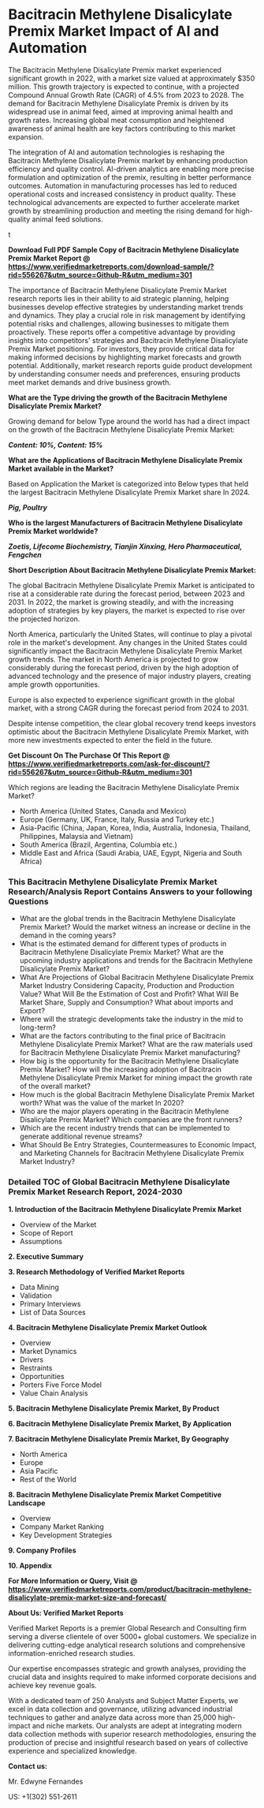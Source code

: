 <meta name="title" content="Global Bacitracin Methylene Disalicylate Premix Market Impact of AI and Automation"><meta name="description" content="The Bacitracin Methylene Disalicylate Premix market experienced significant growth in 2022, with a market size valued at approximately $350 million. This growth trajec"><meta name="title" content="Bacitracin Methylene Disalicylate Premix Market Size, Share, Scope, Trends, Growth, Opportunities, Analysis, Forecast"><h1>Bacitracin Methylene Disalicylate Premix Market Impact of AI and Automation</h1><p>The Bacitracin Methylene Disalicylate Premix market experienced significant growth in 2022, with a market size valued at approximately $350 million. This growth trajectory is expected to continue, with a projected Compound Annual Growth Rate (CAGR) of 4.5% from 2023 to 2028. The demand for Bacitracin Methylene Disalicylate Premix is driven by its widespread use in animal feed, aimed at improving animal health and growth rates. Increasing global meat consumption and heightened awareness of animal health are key factors contributing to this market expansion.</p><p>The integration of AI and automation technologies is reshaping the Bacitracin Methylene Disalicylate Premix market by enhancing production efficiency and quality control. AI-driven analytics are enabling more precise formulation and optimization of the premix, resulting in better performance outcomes. Automation in manufacturing processes has led to reduced operational costs and increased consistency in product quality. These technological advancements are expected to further accelerate market growth by streamlining production and meeting the rising demand for high-quality animal feed solutions.</p>t</p><p id="" class=""><strong>Download Full PDF Sample Copy of Bacitracin Methylene Disalicylate Premix Market Report @ <a href="https://www.verifiedmarketreports.com/download-sample/?rid=556267&utm_source=Github-R&utm_medium=301" target="_blank">https://www.verifiedmarketreports.com/download-sample/?rid=556267&utm_source=Github-R&utm_medium=301</a></strong></p><p>The importance of&nbsp;Bacitracin Methylene Disalicylate Premix Market research reports lies in their ability to aid strategic planning, helping businesses develop effective strategies by understanding market trends and dynamics. They play a crucial role in risk management by identifying potential risks and challenges, allowing businesses to mitigate them proactively. These reports offer a competitive advantage by providing insights into competitors' strategies and Bacitracin Methylene Disalicylate Premix Market positioning. For investors, they provide critical data for making informed decisions by highlighting market forecasts and growth potential. Additionally, market research reports guide product development by understanding consumer needs and preferences, ensuring products meet market demands and drive business growth.</p><p><strong>What are the&nbsp;Type driving the growth of the Bacitracin Methylene Disalicylate Premix Market?</strong></p><p id="" class="">Growing demand for below Type around the world has had a direct impact on the growth of the Bacitracin Methylene Disalicylate Premix Market:</p><em><strong>Content: 10%, Content: 15%</strong></em></p><strong>What are the&nbsp;Applications&nbsp;of Bacitracin Methylene Disalicylate Premix Market available in the Market?</strong></p><p id="" class="">Based on Application the Market is categorized into Below types that held the largest Bacitracin Methylene Disalicylate Premix Market share In 2024.</p><em><strong>Pig, Poultry</strong></em></p><strong>Who is the largest Manufacturers of Bacitracin Methylene Disalicylate Premix Market worldwide?</strong></p><p><em><strong>Zoetis, Lifecome Biochemistry, Tianjin Xinxing, Hero Pharmaceutical, Fengchen</strong></em></p><p id="" class=""><strong>Short Description About Bacitracin Methylene Disalicylate Premix Market:</strong></p><p>The global Bacitracin Methylene Disalicylate Premix Market is anticipated to rise at a considerable rate during the forecast period, between 2023 and 2031. In 2022, the market is growing steadily, and with the increasing adoption of strategies by key players, the market is expected to rise over the projected horizon.</p><p>North America, particularly the United States, will continue to play a pivotal role in the market's development. Any changes in the United States could significantly impact the Bacitracin Methylene Disalicylate Premix Market growth trends. The market in North America is projected to grow considerably during the forecast period, driven by the high adoption of advanced technology and the presence of major industry players, creating ample growth opportunities.</p><p>Europe is also expected to experience significant growth in the global market, with a strong CAGR during the forecast period from 2024 to 2031.</p><p>Despite intense competition, the clear global recovery trend keeps investors optimistic about the Bacitracin Methylene Disalicylate Premix Market, with more new investments expected to enter the field in the future.</p><p id="" class=""><strong>Get Discount On The Purchase Of This Report @ <a href="https://www.verifiedmarketreports.com/ask-for-discount/?rid=556267&utm_source=Github-R&utm_medium=301" target="_blank">https://www.verifiedmarketreports.com/ask-for-discount/?rid=556267&utm_source=Github-R&utm_medium=301</a></strong></p>Which regions are leading the Bacitracin Methylene Disalicylate Premix Market?</p><ul><li>North America (United States, Canada and Mexico)</li><li>Europe (Germany, UK, France, Italy, Russia and Turkey etc.)</li><li>Asia-Pacific (China, Japan, Korea, India, Australia, Indonesia, Thailand, Philippines, Malaysia and Vietnam)</li><li>South America (Brazil, Argentina, Columbia etc.)</li><li>Middle East and Africa (Saudi Arabia, UAE, Egypt, Nigeria and South Africa)</li></ul><h3 id="" class="">This Bacitracin Methylene Disalicylate Premix Market Research/Analysis Report Contains Answers to your following Questions</h3><ul><li>What are the global trends in the Bacitracin Methylene Disalicylate Premix Market? Would the market witness an increase or decline in the demand in the coming years?</li><li>What is the estimated demand for different types of products in Bacitracin Methylene Disalicylate Premix Market? What are the upcoming industry applications and trends for the Bacitracin Methylene Disalicylate Premix Market?</li><li>What Are Projections of Global Bacitracin Methylene Disalicylate Premix Market Industry Considering Capacity, Production and Production Value? What Will Be the Estimation of Cost and Profit? What Will Be Market Share, Supply and Consumption? What about imports and Export?</li><li>Where will the strategic developments take the industry in the mid to long-term?</li><li>What are the factors contributing to the final price of Bacitracin Methylene Disalicylate Premix Market? What are the raw materials used for Bacitracin Methylene Disalicylate Premix Market manufacturing?</li><li>How big is the opportunity for the Bacitracin Methylene Disalicylate Premix Market? How will the increasing adoption of Bacitracin Methylene Disalicylate Premix Market for mining impact the growth rate of the overall market?</li><li>How much is the global Bacitracin Methylene Disalicylate Premix Market worth? What was the value of the market In 2020?</li><li>Who are the major players operating in the Bacitracin Methylene Disalicylate Premix Market? Which companies are the front runners?</li><li>Which are the recent industry trends that can be implemented to generate additional revenue streams?</li><li>What Should Be Entry Strategies, Countermeasures to Economic Impact, and Marketing Channels for Bacitracin Methylene Disalicylate Premix Market Industry?</li></ul><h3 id="" class="">Detailed TOC of Global Bacitracin Methylene Disalicylate Premix Market Research Report, 2024-2030</h3><p id="" class=""><strong>1. Introduction of the Bacitracin Methylene Disalicylate Premix Market</strong></p><ul><li>Overview of the Market</li><li>Scope of Report</li><li>Assumptions</li></ul><p id="" class=""><strong>2. Executive Summary</strong></p><p id="" class=""><strong>3. Research Methodology of Verified Market Reports</strong></p><ul><li>Data Mining</li><li>Validation</li><li>Primary Interviews</li><li>List of Data Sources</li></ul><p id="" class=""><strong>4. Bacitracin Methylene Disalicylate Premix Market Outlook</strong></p><ul><li>Overview</li><li>Market Dynamics</li><li>Drivers</li><li>Restraints</li><li>Opportunities</li><li>Porters Five Force Model</li><li>Value Chain Analysis</li></ul><p id="" class=""><strong>5. Bacitracin Methylene Disalicylate Premix Market, By Product</strong></p><p id="" class=""><strong>6. Bacitracin Methylene Disalicylate Premix Market, By Application</strong></p><p id="" class=""><strong>7. Bacitracin Methylene Disalicylate Premix Market, By Geography</strong></p><ul><li>North America</li><li>Europe</li><li>Asia Pacific</li><li>Rest of the World</li></ul><p id="" class=""><strong>8. Bacitracin Methylene Disalicylate Premix Market Competitive Landscape</strong></p><ul><li>Overview</li><li>Company Market Ranking</li><li>Key Development Strategies</li></ul><p id="" class=""><strong>9. Company Profiles</strong></p><p id="" class=""><strong>10. Appendix</strong></p><p id="" class=""><strong>For More Information or Query, Visit @ <a href="https://www.verifiedmarketreports.com/product/bacitracin-methylene-disalicylate-premix-market-size-and-forecast/" target="_blank">https://www.verifiedmarketreports.com/product/bacitracin-methylene-disalicylate-premix-market-size-and-forecast/</a></strong></p><p id="" class=""><strong>About Us: Verified Market Reports</strong></p><p id="" class="">Verified Market Reports is a premier Global Research and Consulting firm serving a diverse clientele of over 5000+ global customers. We specialize in delivering cutting-edge analytical research solutions and comprehensive information-enriched research studies.</p><p id="" class="">Our expertise encompasses strategic and growth analyses, providing the crucial data and insights required to make informed corporate decisions and achieve key revenue goals.</p><p id="" class="">With a dedicated team of 250 Analysts and Subject Matter Experts, we excel in data collection and governance, utilizing advanced industrial techniques to gather and analyze data across more than 25,000 high-impact and niche markets. Our analysts are adept at integrating modern data collection methods with superior research methodologies, ensuring the production of precise and insightful research based on years of collective experience and specialized knowledge.</p><p id="" class=""><strong>Contact us:</strong></p><p id="" class="">Mr. Edwyne Fernandes</p><p id="" class="">US: +1(302) 551-2611</p>
